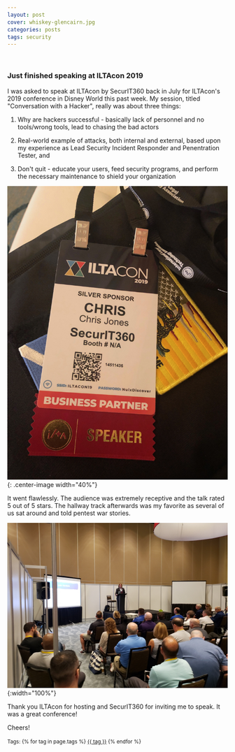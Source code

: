 ```yaml
---
layout: post
cover: whiskey-glencairn.jpg
categories: posts
tags: security
---
```

<br />
<h3>Just finished speaking at ILTAcon 2019</h3>

I was asked to speak at ILTAcon by SecurIT360 back in July for ILTAcon's 2019 conference in Disney World this past week. My session, titled "Conversation with a Hacker", really was about three things: 

 1. Why are hackers successful - basically lack of personnel and no tools/wrong tools, lead to chasing the bad actors
 
 2. Real-world example of attacks, both internal and external, based upon my experience as Lead Security Incident Responder and Penentration Tester, and 
 
 3. Don't quit - educate your users, feed security programs, and perform the necessary maintenance to shield your organization

![Badge](/images/IMG-3675.JPG){: .center-image width="40%"}

It went flawlessly. The audience was extremely receptive and the talk rated 5 out of 5 stars. The hallway track afterwards was my favorite as several of us sat around and told pentest war stories.

![Audience](/images/IMG-3706.JPG){:width="100%"}

Thank you ILTAcon for hosting and SecurIT360 for inviting me to speak. It was a great conference!

Cheers!

<p><small>
Tags: 	
  {% for tag in page.tags %}
    <a href="/tags/{{ tag }}/">{{ tag }}</a>
  {% endfor %}
</small></p>